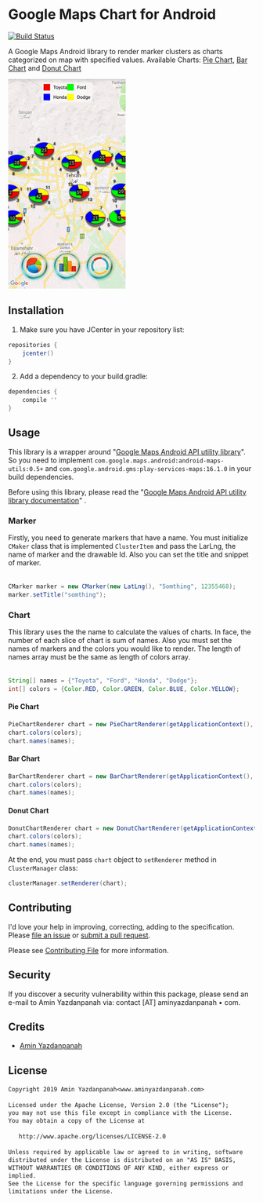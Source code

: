 # Google Maps Chart for Android

[![Build Status](https://travis-ci.org/aminyazdanpanah/google-maps-android-charts.svg?branch=master)](https://travis-ci.org/aminyazdanpanah/google-maps-android-charts)

A Google Maps Android library to render marker clusters as charts categorized on map with specified values.
Available Charts: [Pie Chart](#pie-chart), [Bar Chart](#bar-chart) and [Donut Chart](#donut-chart)

![Demo](/docs/demo.gif?raw=true "Demo")

## Installation

1. Make sure you have JCenter in your repository list:
```groovy
repositories {
    jcenter()
}
```
2. Add a dependency to your build.gradle:
```groovy
dependencies {
    compile ''
}
```

## Usage

This library is a wrapper around "[Google Maps Android API utility library](https://github.com/googlemaps/android-maps-utils)". So you need to implement `com.google.maps.android:android-maps-utils:0.5+` and `com.google.android.gms:play-services-maps:16.1.0` in your build dependencies.

Before using this library, please read the "[Google Maps Android API utility library documentation](https://developers.google.com/maps/documentation/android-sdk/utility/)" .

### Marker

Firstly, you need to generate markers that have a name.
You must initialize `CMaker` class that is implemented `ClusterItem` and pass the LarLng, the name of marker and the drawable Id. Also you can set the title and snippet of marker.

```java

CMarker marker = new CMarker(new LatLng(), "Somthing", 12355468);
marker.setTitle("somthing");

```
### Chart

This library uses the the name to calculate the values of charts. In face, the number of  each slice of chart is sum of names.
Also you must set the names of markers and the colors you would like to render. The length of names array must be the same as length of colors array.
 ```java
 
String[] names = {"Toyota", "Ford", "Honda", "Dodge"};
int[] colors = {Color.RED, Color.GREEN, Color.BLUE, Color.YELLOW};

```
#### Pie Chart

```java
PieChartRenderer chart = new PieChartRenderer(getApplicationContext(), googleMap, clusterManager);
chart.colors(colors);
chart.names(names);
```

#### Bar Chart


```java
BarChartRenderer chart = new BarChartRenderer(getApplicationContext(), googleMap, clusterManager);
chart.colors(colors);
chart.names(names);
```

#### Donut Chart


```java
DonutChartRenderer chart = new DonutChartRenderer(getApplicationContext(), googleMap, clusterManager);
chart.colors(colors);
chart.names(names);
```

At the end, you must pass `chart` object to `setRenderer` method in `ClusterManager` class:

```java
clusterManager.setRenderer(chart);
```

## Contributing

I'd love your help in improving, correcting, adding to the specification.
Please [file an issue](https://github.com/aminyazdanpanah/google-maps-android-charts/issues)
or [submit a pull request](https://github.com/aminyazdanpanah/google-maps-android-charts/pulls).

Please see [Contributing File](https://github.com/aminyazdanpanah/google-maps-android-charts/blob/master/CONTRIBUTING.md) for more information.

## Security

If you discover a security vulnerability within this package, please send an e-mail to Amin Yazdanpanah via:
contact [AT] aminyazdanpanah • com.

## Credits

- [Amin Yazdanpanah](http://www.aminyazdanpanah.com/?u=github.com/aminyazdanpanah/google-maps-android-charts)

## License

    Copyright 2019 Amin Yazdanpanah<www.aminyazdanpanah.com>

    Licensed under the Apache License, Version 2.0 (the "License");
    you may not use this file except in compliance with the License.
    You may obtain a copy of the License at

       http://www.apache.org/licenses/LICENSE-2.0

    Unless required by applicable law or agreed to in writing, software
    distributed under the License is distributed on an "AS IS" BASIS,
    WITHOUT WARRANTIES OR CONDITIONS OF ANY KIND, either express or implied.
    See the License for the specific language governing permissions and
    limitations under the License. 


